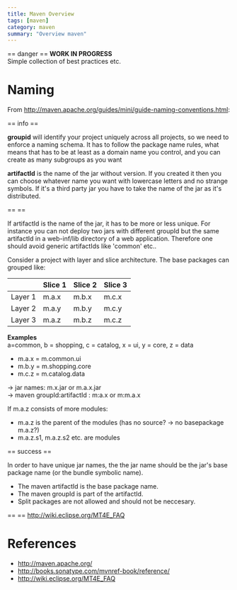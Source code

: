 ```yaml
---
title: Maven Overview
tags: [maven]
category: maven
summary: "Overview maven"
---
```

== danger ==
**WORK IN PROGRESS**  
Simple collection of best practices etc.

# Naming
From <http://maven.apache.org/guides/mini/guide-naming-conventions.html>:

== info ==

**groupid** will identify your project uniquely across all projects, so we need to enforce a naming schema. It has to follow the package name rules, what means that has to be at least as a domain name you control, and you can create as many subgroups as you want  

**artifactId** is the name of the jar without version. If you created it then you can choose whatever name you want with lowercase letters and no strange symbols. If it's a third party jar you have to take the name of the jar as it's distributed.

== ==

If artifactId is the name of the jar, it has to be more or less unique. For  instance you can not deploy two jars with different groupId but the same artifactId in a web-inf/lib directory of a web application. Therefore one should avoid generic artifactIds like 'common' etc..

Consider a project with layer and slice architecture. The base packages can grouped like:

|        |Slice 1 | Slice 2 | Slice 3|
|--------|--------|--------|--------|
|Layer 1 | m.a.x  |  m.b.x |  m.c.x |
|Layer 2 | m.a.y  |  m.b.y |  m.c.y |
|Layer 3 | m.a.z  |  m.b.z |  m.c.z |

**Examples**  
a=common, b = shopping, c = catalog, x = ui, y = core, z = data  
* m.a.x = m.common.ui
* m.b.y = m.shopping.core
* m.c.z = m.catalog.data

-> jar names: m.x.jar or m.a.x.jar  
-> maven groupId:artifactId : m:a.x or m:m.a.x  

If m.a.z consists of more modules:
* m.a.z is the parent of the modules (has no source? -> no basepackage m.a.z?)
* m.a.z.s1, m.a.z.s2 etc. are modules



== success ==

In order to have unique jar names, the the jar name should be the jar's base package name (or the bundle symbolic name).  
* The maven artifactId is the base package name.  
* The maven groupId is part of the artifactId.  
* Split packages are not allowed and should not be neccesary.

== ==
<http://wiki.eclipse.org/MT4E_FAQ>



# References
* <http://maven.apache.org/>
* <http://books.sonatype.com/mvnref-book/reference/>
* <http://wiki.eclipse.org/MT4E_FAQ>
